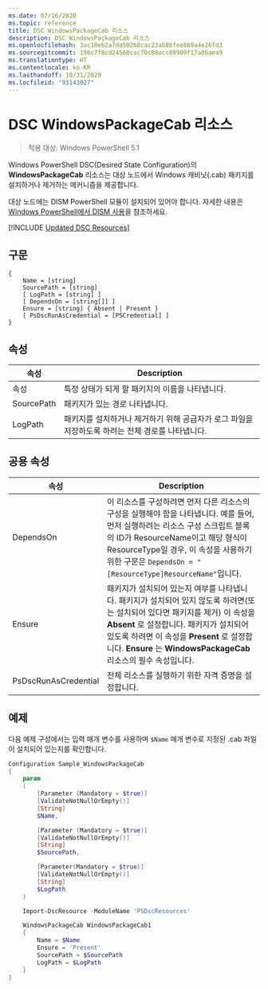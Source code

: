 ```yaml
---
ms.date: 07/16/2020
ms.topic: reference
title: DSC WindowsPackageCab 리소스
description: DSC WindowsPackageCab 리소스
ms.openlocfilehash: 3ac10eb2a7da502b8cac23ab8bfee869a4e26fd3
ms.sourcegitcommit: 196c7f8cd24560cac70c88acc89909f17a86aea9
ms.translationtype: HT
ms.contentlocale: ko-KR
ms.lasthandoff: 10/31/2020
ms.locfileid: "93143027"
---
```

# <a name="dsc-windowspackagecab-resource"></a>DSC WindowsPackageCab 리소스

> 적용 대상: Windows PowerShell 5.1

Windows PowerShell DSC(Desired State Configuration)의 **WindowsPackageCab** 리소스는 대상 노드에서 Windows 캐비닛(.cab) 패키지를 설치하거나 제거하는 메커니즘을 제공합니다.

대상 노드에는 DISM PowerShell 모듈이 설치되어 있어야 합니다. 자세한 내용은 [Windows PowerShell에서 DISM 사용](/windows-hardware/manufacture/desktop/use-dism-in-windows-powershell-s14)을 참조하세요.

[!INCLUDE [Updated DSC Resources](../../../../../includes/dsc-resources.md)]

## <a name="syntax"></a>구문

```Syntax
{
    Name = [string]
    SourcePath = [string]
    [ LogPath = [string] ]
    [ DependsOn = [string[]] ]
    Ensure = [string] { Absent | Present }
    [ PsDscRunAsCredential = [PSCredential] ]
}
```

## <a name="properties"></a>속성

|속성 |Description |
|---|---|
|속성 |특정 상태가 되게 할 패키지의 이름을 나타냅니다. |
|SourcePath |패키지가 있는 경로 나타냅니다. |
|LogPath |패키지를 설치하거나 제거하기 위해 공급자가 로그 파일을 저장하도록 하려는 전체 경로를 나타냅니다. |

## <a name="common-properties"></a>공용 속성

|속성 |Description |
|---|---|
|DependsOn |이 리소스를 구성하려면 먼저 다른 리소스의 구성을 실행해야 함을 나타냅니다. 예를 들어, 먼저 실행하려는 리소스 구성 스크립트 블록의 ID가 ResourceName이고 해당 형식이 ResourceType일 경우, 이 속성을 사용하기 위한 구문은 `DependsOn = "[ResourceType]ResourceName"`입니다. |
|Ensure |패키지가 설치되어 있는지 여부를 나타냅니다. 패키지가 설치되어 있지 않도록 하려면(또는 설치되어 있다면 패키지를 제거) 이 속성을 **Absent** 로 설정합니다. 패키지가 설치되어 있도록 하려면 이 속성을 **Present** 로 설정합니다. **Ensure** 는 **WindowsPackageCab** 리소스의 필수 속성입니다. |
|PsDscRunAsCredential |전체 리소스를 실행하기 위한 자격 증명을 설정합니다. |

## <a name="example"></a>예제

다음 예제 구성에서는 입력 매개 변수를 사용하며 `$Name` 매개 변수로 지정된 .cab 파일이 설치되어 있는지를 확인합니다.

```powershell
Configuration Sample_WindowsPackageCab
{
    param
    (
        [Parameter (Mandatory = $true)]
        [ValidateNotNullOrEmpty()]
        [String]
        $Name,

        [Parameter (Mandatory = $true)]
        [ValidateNotNullOrEmpty()]
        [String]
        $SourcePath,

        [Parameter(Mandatory = $true)]
        [ValidateNotNullOrEmpty()]
        [String]
        $LogPath
    )

    Import-DscResource -ModuleName 'PSDscResources'

    WindowsPackageCab WindowsPackageCab1
    {
        Name = $Name
        Ensure = 'Present'
        SourcePath = $SourcePath
        LogPath = $LogPath
    }
}
```
